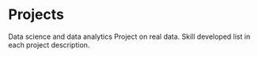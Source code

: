 # Projects

Data science and data analytics Project on real data. 
Skill developed list in each project description.
